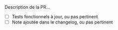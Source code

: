 Description de la PR...

- [ ] Tests fonctionnels à jour, ou pas pertinent
- [ ] Note ajoutée dans le changelog, ou pas pertinent
